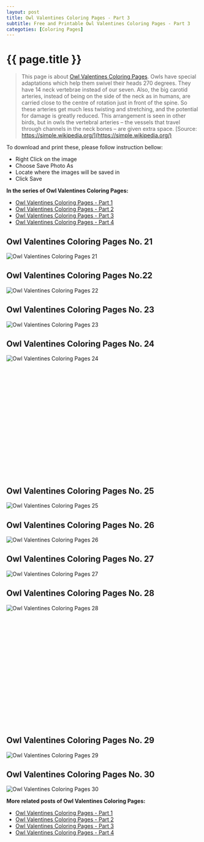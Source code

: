 ```yaml
---
layout: post
title: Owl Valentines Coloring Pages - Part 3
subtitle: Free and Printable Owl Valentines Coloring Pages - Part 3
categoties: [Coloring Pages]
---
```

{{ page.title }}
================
> This page is about [Owl Valentines Coloring Pages](https://freecoloringpages.github.io/). Owls have special adaptations which help them swivel their heads 270 degrees. They have 14 neck vertebrae instead of our seven. Also, the big carotid arteries, instead of being on the side of the neck as in humans, are carried close to the centre of rotation just in front of the spine. So these arteries get much less twisting and stretching, and the potential for damage is greatly reduced. This arrangement is seen in other birds, but in owls the vertebral arteries – the vessels that travel through channels in the neck bones – are given extra space. [Source: https://simple.wikipedia.org/](https://simple.wikipedia.org/)

To download and print these, please follow instruction bellow:
* Right Click on the image 
* Choose Save Photo As 
* Locate where the images will be saved in 
* Click Save

**In the series of Owl Valentines Coloring Pages:**

* [Owl Valentines Coloring Pages - Part 1](https://freecoloringpages.github.io/2017/12/01/Owl-Valentines-Coloring-Pages-part-1.html)
* [Owl Valentines Coloring Pages - Part 2](https://freecoloringpages.github.io/2017/12/01/Owl-Valentines-Coloring-Pages-part-2.html)
* [Owl Valentines Coloring Pages - Part 3](https://freecoloringpages.github.io/2017/12/01/Owl-Valentines-Coloring-Pages-part-3.html)
* [Owl Valentines Coloring Pages - Part 4](https://freecoloringpages.github.io/2017/12/01/Owl-Valentines-Coloring-Pages-part-4.html)

## Owl Valentines Coloring Pages No. 21
![Owl Valentines Coloring Pages 21](https://freecoloringpages.github.io/img2/Owl-Valentines-Coloring-Pages%20(21).jpg "Owl Valentines Coloring Pages 21")

## Owl Valentines Coloring Pages No.22
![Owl Valentines Coloring Pages 22](https://freecoloringpages.github.io/img2/Owl-Valentines-Coloring-Pages%20(22).jpg "Owl Valentines Coloring Pages 22")

## Owl Valentines Coloring Pages No. 23
![Owl Valentines Coloring Pages 23](https://freecoloringpages.github.io/img2/Owl-Valentines-Coloring-Pages%20(23).jpg "Owl Valentines Coloring Pages 23")

## Owl Valentines Coloring Pages No. 24
![Owl Valentines Coloring Pages 24](https://freecoloringpages.github.io/img2/Owl-Valentines-Coloring-Pages%20(24).jpg "Owl Valentines Coloring Pages 24")

<script async src="//pagead2.googlesyndication.com/pagead/js/adsbygoogle.js"></script><!-- Texxtonly --><ins class="adsbygoogle" style="display:inline-block;width:336px;height:280px" data-ad-client="ca-pub-6753140515841889" data-ad-slot="3207852233"></ins><script>(adsbygoogle = window.adsbygoogle || []).push({}); </script>

## Owl Valentines Coloring Pages No. 25
![Owl Valentines Coloring Pages 25](https://freecoloringpages.github.io/img2/Owl-Valentines-Coloring-Pages%20(25).jpg "Owl Valentines Coloring Pages 25")

## Owl Valentines Coloring Pages No. 26
![Owl Valentines Coloring Pages 26](https://freecoloringpages.github.io/img2/Owl-Valentines-Coloring-Pages%20(26).jpg "Owl Valentines Coloring Pages 26")

## Owl Valentines Coloring Pages No. 27
![Owl Valentines Coloring Pages 27](https://freecoloringpages.github.io/img2/Owl-Valentines-Coloring-Pages%20(27).jpg "Owl Valentines Coloring Pages 27")

## Owl Valentines Coloring Pages No. 28
![Owl Valentines Coloring Pages 28](https://freecoloringpages.github.io/img2/Owl-Valentines-Coloring-Pages%20(28).jpg "Owl Valentines Coloring Pages 28")

<script async src="//pagead2.googlesyndication.com/pagead/js/adsbygoogle.js"></script><!-- Texxtonly --><ins class="adsbygoogle" style="display:inline-block;width:336px;height:280px" data-ad-client="ca-pub-6753140515841889" data-ad-slot="3207852233"></ins><script>(adsbygoogle = window.adsbygoogle || []).push({}); </script>

## Owl Valentines Coloring Pages No. 29
![Owl Valentines Coloring Pages 29](https://freecoloringpages.github.io/img2/Owl-Valentines-Coloring-Pages%20(29).jpg "Owl Valentines Coloring Pages 29")

## Owl Valentines Coloring Pages No. 30
![Owl Valentines Coloring Pages 30](https://freecoloringpages.github.io/img2/Owl-Valentines-Coloring-Pages%20(30).jpg "Owl Valentines Coloring Pages 30")

**More related posts of Owl Valentines Coloring Pages:**

* [Owl Valentines Coloring Pages - Part 1](https://freecoloringpages.github.io/2017/12/01/Owl-Valentines-Coloring-Pages-part-1.html)
* [Owl Valentines Coloring Pages - Part 2](https://freecoloringpages.github.io/2017/12/01/Owl-Valentines-Coloring-Pages-part-2.html)
* [Owl Valentines Coloring Pages - Part 3](https://freecoloringpages.github.io/2017/12/01/Owl-Valentines-Coloring-Pages-part-3.html)
* [Owl Valentines Coloring Pages - Part 4](https://freecoloringpages.github.io/2017/12/01/Owl-Valentines-Coloring-Pages-part-4.html)

